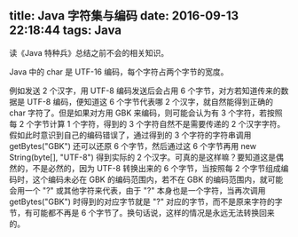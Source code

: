 title: Java 字符集与编码
date: 2016-09-13 22:18:44
tags: Java
---

读《Java 特种兵》总结之前不会的相关知识。

<!--more-->

Java 中的 char 是 UTF-16 编码，每个字符占两个字节的宽度。

例如发送 2 个汉字，用 UTF-8 编码发送后会占用 6 个字节，对方若知道传来的数据是 UTF-8 编码，便知道这 6 个字节代表哪 2 个汉字，就自然能得到正确的 char 字符了。但是如果对方用 GBK 来编码，则可能会认为有 3 个字符，若按照每 2 个字节计算 1 个字符，得到的 3 个字符自然不是需要传递的 2 个汉字字符。假如此时意识到自己的编码错误了，通过得到的 3 个字符的字符串调用 getBytes("GBK") 还可以还原 6 个字节，然后通过这 6 个字节再用 new String(byte[], "UTF-8") 得到实际的 2 个汉字。可真的是这样嘛？要知道这是偶然的，不是必然的，因为 UTF-8 转换出来的 6 个字节，当按照每 2 个字节组成编码时，这个编码未必在 GBK 的编码范围内，若不在 GBK 的编码范围内，就可能会用一个 "?" 或其他字符来代表，由于 "?" 本身也是一个字符，当再次调用 getBytes("GBK") 时得到的对应字节就是 "?" 对应的字节，而不是原来字符的字节，有可能都不再是 6 个字节了。换句话说，这样的情况是永远无法转换回来的。